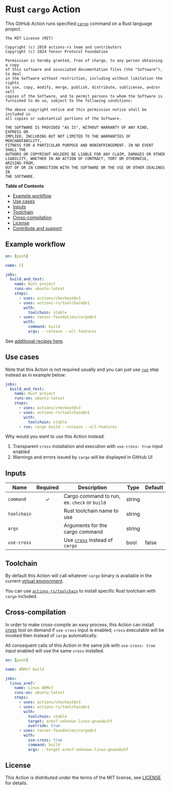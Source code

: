 # Rust `cargo` Action

This GitHub Action runs specified [`cargo`](https://github.com/rust-lang/cargo)
command on a Rust language project.

```
The MIT License (MIT)

Copyright (c) 2019 actions-rs team and contributors
Copyright (c) 2024 Tensor Protocol Foundation

Permission is hereby granted, free of charge, to any person obtaining a copy
of this software and associated documentation files (the "Software"), to deal
in the Software without restriction, including without limitation the rights
to use, copy, modify, merge, publish, distribute, sublicense, and/or sell
copies of the Software, and to permit persons to whom the Software is
furnished to do so, subject to the following conditions:

The above copyright notice and this permission notice shall be included in
all copies or substantial portions of the Software.

THE SOFTWARE IS PROVIDED "AS IS", WITHOUT WARRANTY OF ANY KIND, EXPRESS OR
IMPLIED, INCLUDING BUT NOT LIMITED TO THE WARRANTIES OF MERCHANTABILITY,
FITNESS FOR A PARTICULAR PURPOSE AND NONINFRINGEMENT. IN NO EVENT SHALL THE
AUTHORS OR COPYRIGHT HOLDERS BE LIABLE FOR ANY CLAIM, DAMAGES OR OTHER
LIABILITY, WHETHER IN AN ACTION OF CONTRACT, TORT OR OTHERWISE, ARISING FROM,
OUT OF OR IN CONNECTION WITH THE SOFTWARE OR THE USE OR OTHER DEALINGS IN
THE SOFTWARE.
```

**Table of Contents**

* [Example workflow](#example-workflow)
* [Use cases](#use-cases)
* [Inputs](#inputs)
* [Toolchain](#toolchain)
* [Cross-compilation](#cross-compilation)
* [License](#license)
* [Contribute and support](#contribute-and-support)

## Example workflow

```yaml
on: [push]

name: CI

jobs:
  build_and_test:
    name: Rust project
    runs-on: ubuntu-latest
    steps:
      - uses: actions/checkout@v3
      - uses: actions-rs/toolchain@v1
        with:
          toolchain: stable
      - uses: tensor-foundation/cargo@v1
        with:
          command: build
          args: --release --all-features
```

See [additional recipes here](https://github.com/actions-rs/meta).

## Use cases

Note that this Action is not required usually
and you can just use [`run`](https://help.github.com/en/actions/reference/workflow-syntax-for-github-actions#jobsjob_idstepsrun)
step instead as in example below:

```yaml
jobs:
  build_and_test:
    name: Rust project
    runs-on: ubuntu-latest
    steps:
      - uses: actions/checkout@v3
      - uses: actions-rs/toolchain@v1
        with:
          toolchain: stable
      - run: cargo build --release --all-features
```

Why would you want to use this Action instead:

1. Transparent `cross` installation and execution with `use-cross: true` input enabled
2. Warnings and errors issued by `cargo` will be displayed in GitHub UI

## Inputs

| Name        | Required | Description                                                              | Type   | Default |
| ------------| :------: | -------------------------------------------------------------------------| ------ | --------|
| `command`   | ✓        | Cargo command to run, ex. `check` or `build`                             | string |         |
| `toolchain` |          | Rust toolchain name to use                                               | string |         |
| `args`      |          | Arguments for the cargo command                                          | string |         |     
| `use-cross` |          | Use [`cross`](https://github.com/rust-embedded/cross) instead of `cargo` | bool   | false   |

## Toolchain

By default this Action will call whatever `cargo` binary is available
in the current [virtual environment](https://help.github.com/en/articles/software-in-virtual-environments-for-github-actions).

You can use [`actions-rs/toolchain`](https://github.com/actions-rs/toolchain)
to install specific Rust toolchain with `cargo` included.

## Cross-compilation

In order to make cross-compile an easy process,
this Action can install [cross](https://github.com/rust-embedded/cross)
tool on demand if `use-cross` input is enabled; `cross` executable will be invoked
then instead of `cargo` automatically.

All consequent calls of this Action in the same job
with `use-cross: true` input enabled will use the same `cross` installed.

```yaml
on: [push]

name: ARMv7 build

jobs:
  linux_arm7:
    name: Linux ARMv7
    runs-on: ubuntu-latest
    steps:
      - uses: actions/checkout@v3
      - uses: actions-rs/toolchain@v1
        with:
          toolchain: stable
          target: armv7-unknown-linux-gnueabihf
          override: true
      - uses: tensor-foundation/cargo@v1
        with:
          use-cross: true
          command: build
          args: --target armv7-unknown-linux-gnueabihf
```

## License

This Action is distributed under the terms of the MIT license, see [LICENSE](./LICENSE) for details.
